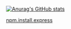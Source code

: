 [![Anurag's GitHub stats](https://github-readme-stats.vercel.app/api?username=wirekang&count_private=true&show_icons=true&theme=dark)](https://github.com/anuraghazra/github-readme-stats)

[npm.install.express](https://npm.install.express)
